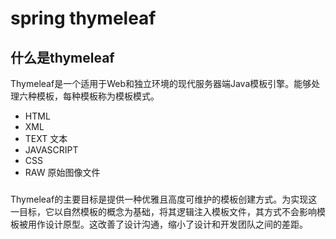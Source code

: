 # spring thymeleaf #
## 什么是thymeleaf ##
Thymeleaf是一个适用于Web和独立环境的现代服务器端Java模板引擎。能够处理六种模板，每种模板称为模板模式。

-	HTML 
-	XML
-	TEXT 文本
-	JAVASCRIPT
-	CSS
-	RAW 原始图像文件
###  ###
Thymeleaf的主要目标是提供一种优雅且高度可维护的模板创建方式。为实现这一目标，它以自然模板的概念为基础，将其逻辑注入模板文件，其方式不会影响模板被用作设计原型。这改善了设计沟通，缩小了设计和开发团队之间的差距。
##  ##
